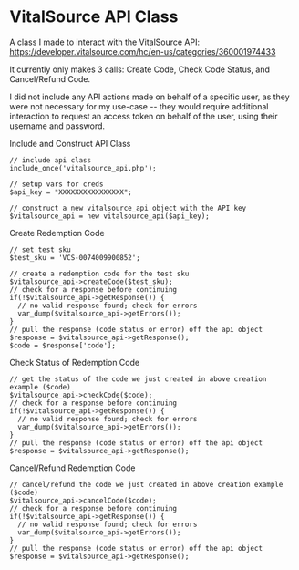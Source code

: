 # VitalSource API Class

A class I made to interact with the VitalSource API: https://developer.vitalsource.com/hc/en-us/categories/360001974433

It currently only makes 3 calls: Create Code, Check Code Status, and Cancel/Refund Code. 

I did not include any API actions made on behalf of a specific user, as they were not necessary for my use-case -- they would require additional interaction to request an access token on behalf of the user, using their username and password.
  
Include and Construct API Class

    // include api class
    include_once('vitalsource_api.php');

    // setup vars for creds
    $api_key = "XXXXXXXXXXXXXXXX";

    // construct a new vitalsource_api object with the API key
    $vitalsource_api = new vitalsource_api($api_key);

Create Redemption Code

    // set test sku
    $test_sku = 'VCS-0074009900852';
    
    // create a redemption code for the test sku
    $vitalsource_api->createCode($test_sku);
    // check for a response before continuing
    if(!$vitalsource_api->getResponse()) {
      // no valid response found; check for errors
      var_dump($vitalsource_api->getErrors());
    }
    // pull the response (code status or error) off the api object
    $response = $vitalsource_api->getResponse();
    $code = $response['code'];

Check Status of Redemption Code

    // get the status of the code we just created in above creation example ($code)
    $vitalsource_api->checkCode($code);
    // check for a response before continuing
    if(!$vitalsource_api->getResponse()) {
      // no valid response found; check for errors
      var_dump($vitalsource_api->getErrors());
    }
    // pull the response (code status or error) off the api object
    $response = $vitalsource_api->getResponse();

Cancel/Refund Redemption Code

    // cancel/refund the code we just created in above creation example ($code)
    $vitalsource_api->cancelCode($code);
    // check for a response before continuing
    if(!$vitalsource_api->getResponse()) {
      // no valid response found; check for errors
      var_dump($vitalsource_api->getErrors());
    }
    // pull the response (code status or error) off the api object
    $response = $vitalsource_api->getResponse();

